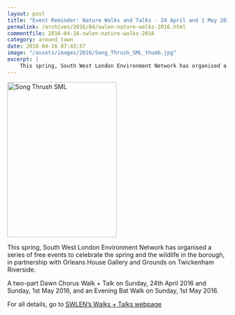 ```yaml
---
layout: post
title: "Event Reminder: Nature Walks and Talks - 24 April and 1 May 2016"
permalink: /archives/2016/04/swlen-nature-walks-2016.html
commentfile: 2016-04-16-swlen-nature-walks-2016
category: around_town
date: 2016-04-16 07:43:57
image: "/assets/images/2016/Song_Thrush_SML_thumb.jpg"
excerpt: |
    This spring, South West London Environment Network has organised a series of free events to celebrate the spring and the wildlife in the borough, in partnership with Orleans House Gallery and Grounds on Twickenham Riverside.
---
```


<a href="/assets/images/2016/Song_Thrush_SML.jpg" title="See larger version of - Song Thrush SML"><img src="/assets/images/2016/Song_Thrush_SML_thumb.jpg" width="250" height="355" alt="Song Thrush SML" class="photo right" /></a>

This spring, South West London Environment Network has organised a series of free events to celebrate the spring and the wildlife in the borough, in partnership with Orleans House Gallery and Grounds on Twickenham Riverside.

A two-part Dawn Chorus Walk + Talk on Sunday, 24th April 2016 and Sunday, 1st May 2016, and an Evening Bat Walk on Sunday, 1st May 2016.

For all details, go to [SWLEN’s Walks + Talks webpage](http://www.swlen.org.uk/our-work/walks-and-talks/)
